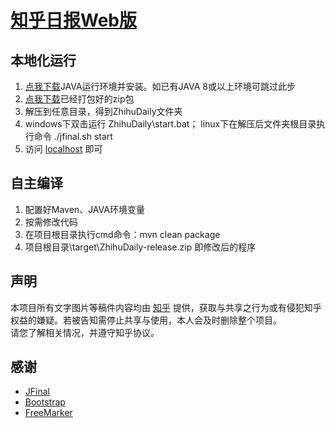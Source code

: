 [知乎日报Web版][ZhihuDaily url]
=================
本地化运行
-----------------
1. [点我下载][jdk url]JAVA运行环境并安装。如已有JAVA 8或以上环境可跳过此步
2. [点我下载][exe url]已经打包好的zip包
3. 解压到任意目录，得到ZhihuDaily文件夹
4. windows下双击运行 ZhihuDaily\start.bat； linux下在解压后文件夹根目录执行命令 ./jfinal.sh start
5. 访问 [localhost][local url] 即可

自主编译
-----------------
1. 配置好Maven、JAVA环境变量
2. 按需修改代码
3. 在项目根目录执行cmd命令：mvn clean package
4. 项目根目录\target\ZhihuDaily-release.zip 即修改后的程序

声明
-----------------
本项目所有文字图片等稿件内容均由 [知乎][zhihu url] 提供，获取与共享之行为或有侵犯知乎权益的嫌疑。若被告知需停止共享与使用，本人会及时删除整个项目。
<br>请您了解相关情况，并遵守知乎协议。

感谢
-----------------
  - [JFinal][JFinal url]
  - [Bootstrap][Bootstrap url]
  - [FreeMarker][FreeMarker url]
  

[JFinal url]: <http://www.jfinal.com/>
[FreeMarker url]: <http://freemarker.incubator.apache.org/>
[Bootstrap url]: <http://www.bootcss.com/>
[ZhihuDaily url]: <http://zhihudaily.me/>
[zhihu url]: <https://www.zhihu.com/>
[exe url]: <https://github.com/JuanWoo/zhihuDaily/blob/master/exe/ZhihuDaily-release.zip>
[jdk url]: <https://www.oracle.com/cn/java/technologies/javase/javase8-archive-downloads.html>
[local url]: <http://localhost/>

